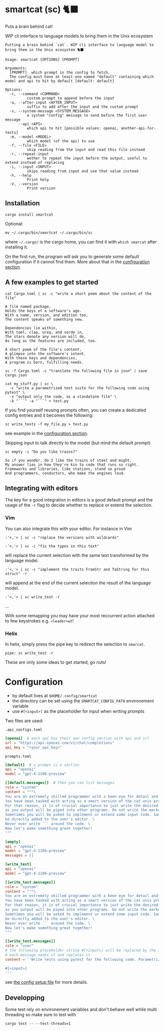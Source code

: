 # smartcat (sc) 🐈‍⬛

Puts a brain behind cat!

WIP cli interface to language models to bring them in the Unix ecosystem

```
Putting a brain behind `cat`. WIP cli interface to language model to bring them in the Unix ecosystem 🐈‍⬛

Usage: smartcat [OPTIONS] [PROMPT]

Arguments:
  [PROMPT]  which prompt in the config to fetch.
  The config must have at least one named "default" containing which model and api to hit by default [default: default]

Options:
  -c, --command <COMMAND>
          custom prompt to append before the input
  -a, --after-input <AFTER_INPUT>
          suffix to add after the input and the custom prompt
  -s, --system-message <SYSTEM_MESSAGE>
          a system "config" message to send before the first user message
      --api <API>
          which api to hit [possible values: openai, another-api-for-tests]
  -m, --model <MODEL>
          which model (of the api) to use
  -f, --file <FILE>
          skip reading from the input and read this file instead
  -r, --repeat-input
          wether to repeat the input before the output, useful to extend instead of replacing
  -i, --input <INPUT>
          skips reading from input and use that value instead
  -h, --help
          Print help
  -V, --version
          Print version
```

## Installation

```
cargo install smartcat
```

Optional:
```
mv ~/.cargo/bin/smartcat ~/.cargo/bin/sc
```

where `~/.cargo/` is the cargo home, you can find it with `which smarcat` after installing it.

On the first run, the program will ask you to generate some default configuration if it cannot find them. More about that in the [configuration section](#Configuration).
## A few examples to get started

```
cat Cargo.toml | sc -c "write a short poem about the content of the file"

A file named package,
Holds the keys of a software's age.
With a name, version, and edition too,
The content speaks of something new.

Dependencies lie within,
With toml, clap, ureq, and serde in,
The stars denote any version will do,
As long as the features are included, too.

A short poem of the file's content,
A glimpse into the software's intent.
With these keys and dependencies,
A program is born, fulfilling needs.
```

```
sc -f Cargo.toml -c "translate the following file in json" | save Cargo.json
```

```
cat my_stuff.py | sc \
  -c "write a parametrized test suite for the following code using pytest" \
  -s "output only the code, as a standalone file" \
  -b "```" -a "```" > test.py
```

If you find yourself reusing prompts often, you can create a dedicated config entries and it becomes the following:

```
sc write_tests -f my_file.py > test.py
```

see example in the [configuration section](#Configuration).

Skipping input to talk directly to the model (but mind the default prompt)

```
sc empty -i "Do you like trains?"

So if you wonder, do I like the trains of steel and might,
My answer lies in how they're kin to code that runs so right.
Frameworks and libraries, like stations, stand so proud
And programmers, conductors, who make the engines loud.
```

## Integrating with editors

The key for a good integration in editors is a good default prompt and the usage of the `-r` flag to decide whether to replace or extend the selection.

### Vim

You can also integrate this with your editor. For instance in Vim

```
:'<,'> | sc -c "replace the versions with wildcards"
```

```
:'<,'> | sc -c "fix the typos in this text"
```

will replace the current selection with the same text transformed by the language model.

```
:'<,'> | sc -c "implement the traits FromStr and ToString for this struct" -r
```

will append at the end of the current selection the result of the language model.

```
:'<,'> | sc write_test -r
```

...

With some remapping you may have your most reccurrent action attached to few keystrokes e.g. `<leader>wt`!

### Helix

In helix, simply press the pipe key to redirect the selection to `smarcat`.

```
pipe: sc write_test -r
```

These are only some ideas to get started, go nuts!

# Configuration

- by default lives at `$HOME/.config/smartcat`
- the directory can be set using the `SMARTCAT_CONFIG_PATH` environement variable
- use `#[<input>]` as the placeholder for input when writing prompts

Two files are used:

`.api_configs.toml`

```toml
[openai]  # each api has their own config section with api and url
url = "https://api.openai.com/v1/chat/completions"
api_key = "<your_api_key>"
```

`prompts.toml`

```toml
[default]  # a prompt is a section
api = "openai"
model = "gpt-4-1106-preview"

[[default.messages]]  # then you can list messages
role = "system"
content = """\
You are an extremely skilled programmer with a keen eye for detail and an emphasis on readable code. \
You have been tasked with acting as a smart version of the cat unix program. You take text and a prompt in and write text out. \
For that reason, it is of crucial importance to just write the desired output. Do not under any circumstance write any comment or thought \
as you output will be piped into other programs. Do not write the markdown delimiters for code as well. \
Sometimes you will be asked to implement or extend some input code. Same thing goes here, write only what was asked because what you write will \
be directly added to the user's editor. \
Never ever write ``` around the code. \
Now let's make something great together!
"""

[empty]
api = "openai"
model = "gpt-4-1106-preview"
messages = []

[write_test]
api = "openai"
model = "gpt-4-1106-preview"

[[write_test.messages]]
role = "system"
content = """\
You are an extremely skilled programmer with a keen eye for detail and an emphasis on readable code. \
You have been tasked with acting as a smart version of the cat unix program. You take text and a prompt in and write text out. \
For that reason, it is of crucial importance to just write the desired output. Do not under any circumstance write any comment or thought \
as you output will be piped into other programs. Do not write the markdown delimiters for code as well. \
Sometimes you will be asked to implement or extend some input code. Same thing goes here, write only what was asked because what you write will \
be directly added to the user's editor. \
Never ever write ``` around the code. \
Now let's make something great together!
"""

[[write_test.messages]]
role = "user"
# the following placeholder string #[<input>] will be replaced by the input
# each message seeks it and replaces it
content ='''Write tests using pytest for the following code. Parametrized it if appropriate.

#[<input>]
'''
```

see [the config setup file](./src/config.rs) for more details.

## Developping

Some test rely on environement variables and don't behave well while multi threading so make sure to test with

```
cargo test -- --test-threads=1
```
